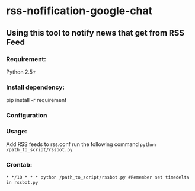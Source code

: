 # rss-nofification-google-chat
## Using this tool to notify news that get from RSS Feed

### Requirement:  
Python 2.5+  

### Install dependency:
pip install -r requirement

### Configuration

### Usage:
Add RSS feeds to rss.conf
run the following command
`python /path_to_script/rssbot.py`

### Crontab:
`* */10 * * * python /path_to_script/rssbot.py #Remember set timedelta in rssbot.py`
